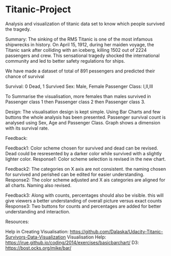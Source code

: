 # Titanic-Project
Analysis and visualization of titanic data set to know which people survived the tragedy.

Summary:
The sinking of the RMS Titanic is one of the most infamous shipwrecks in history.  On April 15, 1912, during her maiden voyage, the Titanic sank after colliding with an iceberg, killing 1502 out of 2224 passengers and crew. This sensational tragedy shocked the international community and led to better safety regulations for ships.

We have made a dataset of total of 891 pessengers and predicted their chance of survival

Survival: 0 Dead, 1 Survived
Sex: Male, Female
Passenger Class: I,II,III

To Summarise the visualisation, more females than males survived in Passenger class 1 then Passenger class 2 then Passenger class 3.

Design:
The visualisation design is kept simple. Using Bar Charts and few buttons the whole analysis has been presented.
Passenger survival count is analysed using Sex, Age and Passenger Class. 
Graph shows a dimension with its survival rate.

Feedback:

Feedback1:
Color scheme chosen for survived and dead can be revised. Dead could be resresented by a darker color while survived with a slightly lighter color.
Response1:
Color scheme selection is revised in the new chart.

Feedback2: 
The categories on X axis are not consistent. the naming chosen for survived and perished can be edited for easier understanding. 
Response2:
The color scheme adjusted and X ais categories are aligned for all charts. Naming also revised.

Feedback3:
Along with counts, percentages should also be visible. this will give viewers a better understanding of overall picture versus exact counts
Response3:
Two buttons for counts and percentages are added for better understanding and interaction.



Resources:

Help in Creating Visualisation: https://github.com/Dalaska/Udacity-Titanic-Survivors-Data-Visualization
Visualisation Help: https://jrue.github.io/coding/2014/exercises/basicbarchart/
D3: https://bost.ocks.org/mike/bar/
